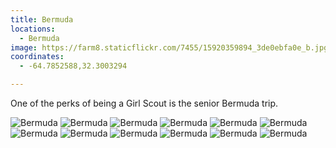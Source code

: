 ```yaml
---
title: Bermuda
locations:
  - Bermuda
image: https://farm8.staticflickr.com/7455/15920359894_3de0ebfa0e_b.jpg
coordinates:
  - -64.7852588,32.3003294

---
```


One of the perks of being a Girl Scout is the senior Bermuda trip.

<div class="photos">

<img src="https://farm9.staticflickr.com/8563/16355458420_b7a3075928_b.jpg" class="img-half" alt="Bermuda">

<img src="https://farm8.staticflickr.com/7339/16357039757_44d9208746_b.jpg" class="img-half" alt="Bermuda">

<img src="https://farm8.staticflickr.com/7392/16355457540_439db478f9_b.jpg"  alt="Bermuda">

<img src="https://farm8.staticflickr.com/7451/16541229341_000754a8f5_b.jpg" class="img-half" alt="Bermuda">

<img src="https://farm8.staticflickr.com/7336/16356650709_b610c1e007_b.jpg" class="img-half" alt="Bermuda">

<img src="https://farm9.staticflickr.com/8595/15920361404_de70cc5f31_b.jpg"  alt="Bermuda">

<img src="https://farm9.staticflickr.com/8586/16356650019_cc3d6631e9_b.jpg" class="img-half" alt="Bermuda">

<img src="https://farm9.staticflickr.com/8632/16356649669_18121664de_b.jpg" class="img-half" alt="Bermuda">

<img src="https://farm8.staticflickr.com/7290/15922733863_7dee0bfb4d_b.jpg" class="img-half" alt="Bermuda">

<img src="https://farm8.staticflickr.com/7306/16542954175_6a08cf1cf1_b.jpg" class="img-half" alt="Bermuda">

<img src="https://farm8.staticflickr.com/7455/15920359894_3de0ebfa0e_b.jpg" class="img-half" alt="Bermuda">

<img src="https://farm8.staticflickr.com/7424/15922732823_e2b743e37e_b.jpg" class="img-half" alt="Bermuda">
</div>
